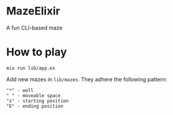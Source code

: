 # MazeElixir

A fun CLI-based maze

# How to play

```shell
mix run lib/app.ex
```

Add new mazes in `lib/mazes`. They adhere the following pattern:

```
"*" - wall
" " - moveable space
"s" - starting position
"E" - ending position
```